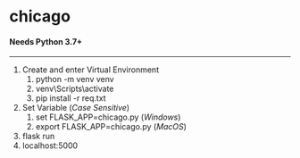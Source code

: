 # chicago
#### Needs Python 3.7+
- - - -
1. Create and enter Virtual Environment
    1. python -m venv venv
    2. venv\Scripts\activate
    3. pip install -r req.txt
2. Set Variable (*Case Sensitive*)
    1. set FLASK_APP=chicago.py (_Windows_)
    2. export FLASK_APP=chicago.py (_MacOS_)
3. flask run
4. localhost:5000
